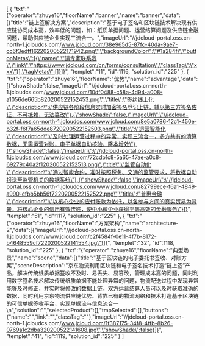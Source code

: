 [
	{
		"txt":"{\"operator\":\"zhuye16\",\"floorName\":\"banner\",\"name\":\"banner\",\"data\":[{\"title\":\"链上签解决方案\",\"description\":\"基于电子签名和区块链技术解决现有供应链协同成本高，效率低的问题，如：纸质单据问题、运营结算问题及供应链金融问题，帮助供应链企业实现三流合一。\",\"imageUrl\":\"//jdcloud-portal.oss.cn-north-1.jcloudcs.com/www.jcloud.com/38e965d5-87fc-40da-9ae7-cc6f3edff16220200522171942.png\",\"backgroundColor\":\"#1a284f\",\"buttonMetas\":[{\"name\":\"请专家联系我\",\"link\":\"https://www.jdcloud.com/cn/forms/consultation\",\"classTag\":\"xxx\"}],\"tagMetas\":[]}]}",
		"templet":"11",
		"id":1116,
		"solution_id":"225"
	},
	{
		"txt":"{\"operator\":\"zhuye16\",\"floorName\":\"优势\",\"name\":\"advantage\",\"data\":[{\"showShade\":false,\"imageUrl\":\"//jdcloud-portal.oss.cn-north-1.jcloudcs.com/www.jcloud.com/10df0488-c58a-4d94-a008-a1056de665b820200522152453.png\",\"title\":\"签约线上化\",\"description\":\"供应链各阶段信息实时加密签名登记上链，辅以第三方签名佐证，不可抵赖，无法篡改\"},{\"showShade\":false,\"imageUrl\":\"//jdcloud-portal.oss.cn-north-1.jcloudcs.com/www.jcloud.com/8e5a0786-12c1-450e-b32f-f6f7a65dde8720200522152503.png\",\"title\":\"运营智能化\",\"description\":\"及时处理运营过程中的异常，实现三流合一，多方共有的清算数据，无需运营对账，电子单据自动核验，降本增效\"},{\"showShade\":false,\"imageUrl\":\"//jdcloud-portal.oss.cn-north-1.jcloudcs.com/www.jcloud.com/72cdb1c8-5a65-47ae-a0c8-69279c40a2f120200522152513.png\",\"title\":\"监管自动化\",\"description\":\"通过智能合约，准时按照税务、交通的监管要求，将数据自动报送至监管机关的数据系统\"},{\"showShade\":false,\"imageUrl\":\"//jdcloud-portal.oss.cn-north-1.jcloudcs.com/www.jcloud.com/82799ece-f6a1-4849-a990-cfbb5bb56f7220200522152522.png\",\"title\":\"普惠金融\",\"description\":\"以核心企业的应付账款为依托，以各参与方间的真实贸易为背景，将核心企业的信用有效传递，使中小微企业获得平等高效的金融服务\"}]}",
		"templet":"51",
		"id":1117,
		"solution_id":"225"
	},
	{
		"txt":"{\"operator\":\"zhuye16\",\"floorName\":\"方案架构\",\"name\":\"architecture-2\",\"data\":[{\"imageUrl\":\"//jdcloud-portal.oss.cn-north-1.jcloudcs.com/www.jcloud.com/c2f4584f-0e11-4f7b-8172-b4648559cf7220200522141554.jpg\"}]}",
		"templet":"32",
		"id":1118,
		"solution_id":"225"
	},
	{
		"txt":"{\"operator\":\"zhuye16\",\"floorName\":\"典型场景\",\"name\":\"scene\",\"data\":[{\"title\":\"基于区块链的电子委托书签收、对账方案\",\"sceneDescription\":\"京东物流利用区块链和电子签名技术打造“链上签”产品，解决传统纸质单据签收不及时、易丢失、易篡改，管理成本高的问题，同时利用数字签名技术解决传统纸质单据不能处理异常的问题，物流配送过程中发现异常能够及时修正，并实时将修改的数据上链，双方运营结算人员可以及时获取准确的数据，同时利用京东物流供应链优势、背靠已有的物流网络和技术打造基于区块链的可信单据签收平台，实现单据流与信息流合一\\n\",\"solution\":\"\",\"selectedProduct\":[],\"tmpSelected\":[],\"buttons\":{\"name\":\"\",\"link\":\"\",\"classTag\":\"\"},\"imageUrl\":\"//jdcloud-portal.oss.cn-north-1.jcloudcs.com/www.jcloud.com/1f387175-34f8-4ffb-8b26-0769a1c2dba320200522141608.jpg\",\"showShade\":false}]}",
		"templet":"41",
		"id":1119,
		"solution_id":"225"
	}
]